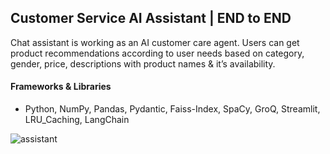 ## Customer Service AI Assistant | END to END

Chat assistant is working as an AI customer care agent. Users can get product
recommendations according to user needs based on category, gender, price,
descriptions with product names & it’s availability.

#### Frameworks & Libraries
* Python, NumPy, Pandas, Pydantic, Faiss-Index, SpaCy, GroQ, Streamlit,
LRU_Caching, LangChain

![assistant](https://github.com/user-attachments/assets/e2767c75-dcab-4aea-9a47-c2e0dac5da11)
